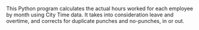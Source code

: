 This Python program calculates the actual hours worked for each employee by month using City Time data. It takes into consideration leave and overtime, and corrects for duplicate punches and no-punches, in or out.
